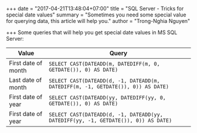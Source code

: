 +++
date = "2017-04-21T13:48:04+07:00"
title = "SQL Server - Tricks for special date values"
summary = "Sometimes you need some special value for querying data, this article will help you."
author = "Trong-Nghia Nguyen"

+++
Some queries that will help you get special date values in MS SQL Server:

|**Value**  |**Query**|
|---|---|
|First date of month |`SELECT CAST(DATEADD(m, DATEDIFF(m, 0, GETDATE()), 0) AS DATE)`  |
|Last date of month  |`SELECT CAST(DATEADD(d, -1, DATEADD(m, DATEDIFF(m, -1, GETDATE()), 0)) AS DATE)` |
|First date of year |`SELECT CAST(DATEADD(yy, DATEDIFF(yy, 0, GETDATE()), 0) AS DATE)`  |
|First date of year  |`SELECT CAST(DATEADD(d, -1, DATEADD(yy, DATEDIFF(yy, -1, GETDATE()), 0)) AS DATE)` |
